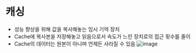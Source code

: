 # 캐싱
 - 성능 향상을 위해 값을 복사해놓는 임시 기억 장치
 - Cache에 복사본을 저장해놓고 읽음으로서 속도가 느린 장치로의 접근 횟수를 줄이
 - Cache의 데이터는 원본이 아니며 언제든 사라질 수 있음
   ![image](https://github.com/SudalKing/Spring_Redis/assets/87001865/53748913-ef1b-4877-9fb4-4edf9773db74)

   
